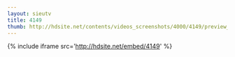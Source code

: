 ```yaml
---
layout: sieutv
title: 4149
thumb: http://hdsite.net/contents/videos_screenshots/4000/4149/preview_360p.mp4.jpg
---
```

{% include iframe src='http://hdsite.net/embed/4149' %}
 
